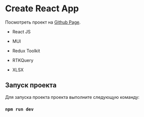 # Create React App

Посмотреть проект на [Github Page](https://kam1kazy.github.io/del42/).

- React JS

- MUI

- Redux Toolkit

- RTKQuery

- XLSX


## Запуск проекта

Для запуска проекта проекта выполните следующую команду:

### `npm run dev`
